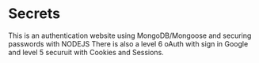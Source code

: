 # Secrets
This is an authentication website using MongoDB/Mongoose and securing passwords with NODEJS
There is also a level 6 oAuth with sign in Google and level 5 securuit with Cookies and Sessions.
